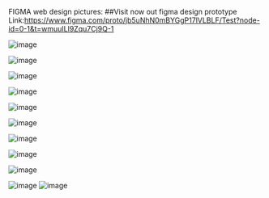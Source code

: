 FIGMA web design pictures:
##Visit now out figma design prototype
Link:https://www.figma.com/proto/jb5uNhN0mBYGgP17lVLBLF/Test?node-id=0-1&t=wmuuILl9Zqu7Cj9Q-1


![image](https://github.com/user-attachments/assets/83be87d4-8451-433a-8523-1e78ef289681)

![image](https://github.com/user-attachments/assets/85690154-28c3-4503-b4b2-fea1d22e595e)

![image](https://github.com/user-attachments/assets/632ef7a0-0017-4c49-8d80-6cc9595cf295)


![image](https://github.com/user-attachments/assets/55c471df-fb3e-446a-9511-213ad49fe575)

![image](https://github.com/user-attachments/assets/6412c7da-ebaf-4263-bbdb-e384194d5df5)

![image](https://github.com/user-attachments/assets/2a023dc1-5f04-4455-8a65-66a7b57ff688)


![image](https://github.com/user-attachments/assets/11612157-fee1-4810-9252-3d78f381d843)

![image](https://github.com/user-attachments/assets/aa5de406-fcfa-4322-b029-7c198311e8c7)

![image](https://github.com/user-attachments/assets/290e8c07-7725-4c55-94a4-b72fae81d4da)

![image](https://github.com/user-attachments/assets/730c513f-499e-4f0d-a304-3484d9520abf)
![image](https://github.com/user-attachments/assets/cc10911b-1251-4562-aacf-54fda094a8ed)
